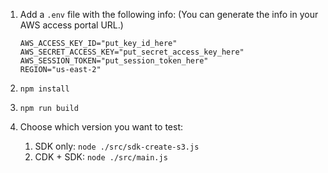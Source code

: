 1. Add a `.env` file with the following info:
   (You can generate the info in your AWS access portal URL.)

   ```
   AWS_ACCESS_KEY_ID="put_key_id_here"
   AWS_SECRET_ACCESS_KEY="put_secret_access_key_here"
   AWS_SESSION_TOKEN="put_session_token_here"
   REGION="us-east-2"
   ```
2. `npm install`

2. `npm run build`

3. Choose which version you want to test:

   1. SDK only: `node ./src/sdk-create-s3.js`
   2. CDK + SDK: `node ./src/main.js`